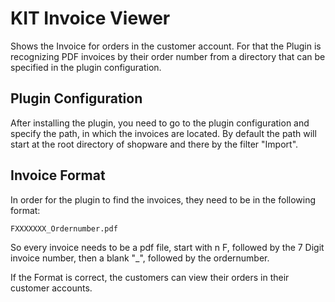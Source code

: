 <h1>KIT Invoice Viewer</h1>

Shows the Invoice for orders in the customer account. For that the Plugin is recognizing PDF invoices by their order number from a directory that can be specified in the plugin configuration.

<h2>Plugin Configuration</h2>

After installing the plugin, you need to go to the plugin configuration and specify the path, in which the invoices are located. By default the path will start at the root directory of shopware and there by the filter "Import".

<h2>Invoice Format</h2>
In order for the plugin to find the invoices, they need to be in the following format:

<code>FXXXXXXX_Ordernumber.pdf</code>

So every invoice needs to be a pdf file, start with n F, followed by the 7 Digit invoice number, then a blank "_", followed by the ordernumber.

If the Format is correct, the customers can view their orders in their customer accounts.